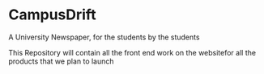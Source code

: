 # CampusDrift
A University Newspaper, for the students by the students

This Repository will contain all the front end work on the websitefor all the products that we plan to launch
